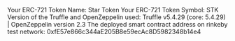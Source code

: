 Your ERC-721 Token Name: Star Token
Your ERC-721 Token Symbol: STK
Version of the Truffle and OpenZeppelin used: Truffle v5.4.29 (core: 5.4.29) | OpenZeppelin version 2.3
The deployed smart contract address on rinkeby test network: 0xfE57e866c344aE205B8e59ecAc8D5982348b14e4
